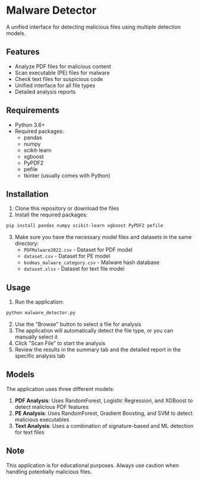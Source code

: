# Malware Detector

A unified interface for detecting malicious files using multiple detection models.

## Features

- Analyze PDF files for malicious content
- Scan executable (PE) files for malware
- Check text files for suspicious code
- Unified interface for all file types
- Detailed analysis reports

## Requirements

- Python 3.6+
- Required packages:
  - pandas
  - numpy
  - scikit-learn
  - xgboost
  - PyPDF2
  - pefile
  - tkinter (usually comes with Python)

## Installation

1. Clone this repository or download the files
2. Install the required packages:

```bash
pip install pandas numpy scikit-learn xgboost PyPDF2 pefile
```

3. Make sure you have the necessary model files and datasets in the same directory:
   - `PDFMalware2022.csv` - Dataset for PDF model
   - `dataset.csv` - Dataset for PE model
   - `bodmas_malware_category.csv` - Malware hash database
   - `dataset.xlsx` - Dataset for text file model

## Usage

1. Run the application:

```bash
python malware_detector.py
```

2. Use the "Browse" button to select a file for analysis
3. The application will automatically detect the file type, or you can manually select it
4. Click "Scan File" to start the analysis
5. Review the results in the summary tab and the detailed report in the specific analysis tab

## Models

The application uses three different models:

1. **PDF Analysis**: Uses RandomForest, Logistic Regression, and XGBoost to detect malicious PDF features
2. **PE Analysis**: Uses RandomForest, Gradient Boosting, and SVM to detect malicious executables
3. **Text Analysis**: Uses a combination of signature-based and ML detection for text files

## Note

This application is for educational purposes. Always use caution when handling potentially malicious files. 